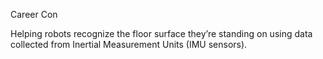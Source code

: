 Career Con

Helping robots recognize the floor surface they’re standing on using data collected from Inertial Measurement Units (IMU      sensors).

